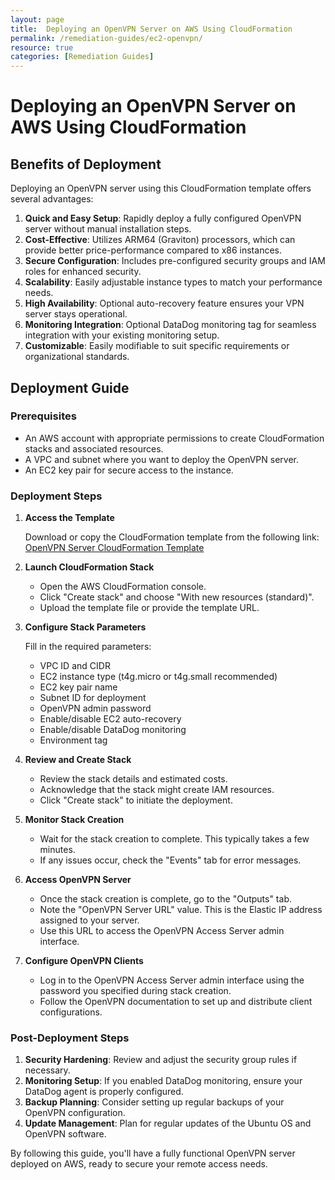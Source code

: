 ```yaml
---
layout: page
title:  Deploying an OpenVPN Server on AWS Using CloudFormation
permalink: /remediation-guides/ec2-openvpn/
resource: true
categories: [Remediation Guides]
---
```


#  Deploying an OpenVPN Server on AWS Using CloudFormation

## Benefits of Deployment

Deploying an OpenVPN server using this CloudFormation template offers several advantages:

1. **Quick and Easy Setup**: Rapidly deploy a fully configured OpenVPN server without manual installation steps.
2. **Cost-Effective**: Utilizes ARM64 (Graviton) processors, which can provide better price-performance compared to x86 instances.
3. **Secure Configuration**: Includes pre-configured security groups and IAM roles for enhanced security.
4. **Scalability**: Easily adjustable instance types to match your performance needs.
5. **High Availability**: Optional auto-recovery feature ensures your VPN server stays operational.
6. **Monitoring Integration**: Optional DataDog monitoring tag for seamless integration with your existing monitoring setup.
7. **Customizable**: Easily modifiable to suit specific requirements or organizational standards.

## Deployment Guide

### Prerequisites

- An AWS account with appropriate permissions to create CloudFormation stacks and associated resources.
- A VPC and subnet where you want to deploy the OpenVPN server.
- An EC2 key pair for secure access to the instance.

### Deployment Steps

1. **Access the Template**
   
   Download or copy the CloudFormation template from the following link:
   [OpenVPN Server CloudFormation Template](https://github.com/Cloud303/wafr-remediations/blob/main/cloudformation/ec2/ec2-openvpn.yml)

2. **Launch CloudFormation Stack**
   
   - Open the AWS CloudFormation console.
   - Click "Create stack" and choose "With new resources (standard)".
   - Upload the template file or provide the template URL.

3. **Configure Stack Parameters**
   
   Fill in the required parameters:
   - VPC ID and CIDR
   - EC2 instance type (t4g.micro or t4g.small recommended)
   - EC2 key pair name
   - Subnet ID for deployment
   - OpenVPN admin password
   - Enable/disable EC2 auto-recovery
   - Enable/disable DataDog monitoring
   - Environment tag

4. **Review and Create Stack**
   
   - Review the stack details and estimated costs.
   - Acknowledge that the stack might create IAM resources.
   - Click "Create stack" to initiate the deployment.

5. **Monitor Stack Creation**
   
   - Wait for the stack creation to complete. This typically takes a few minutes.
   - If any issues occur, check the "Events" tab for error messages.

6. **Access OpenVPN Server**
   
   - Once the stack creation is complete, go to the "Outputs" tab.
   - Note the "OpenVPN Server URL" value. This is the Elastic IP address assigned to your server.
   - Use this URL to access the OpenVPN Access Server admin interface.

7. **Configure OpenVPN Clients**
   
   - Log in to the OpenVPN Access Server admin interface using the password you specified during stack creation.
   - Follow the OpenVPN documentation to set up and distribute client configurations.

### Post-Deployment Steps

1. **Security Hardening**: Review and adjust the security group rules if necessary.
2. **Monitoring Setup**: If you enabled DataDog monitoring, ensure your DataDog agent is properly configured.
3. **Backup Planning**: Consider setting up regular backups of your OpenVPN configuration.
4. **Update Management**: Plan for regular updates of the Ubuntu OS and OpenVPN software.

By following this guide, you'll have a fully functional OpenVPN server deployed on AWS, ready to secure your remote access needs.
